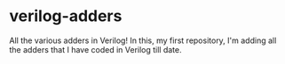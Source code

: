 # verilog-adders
All the various adders in Verilog!
In this, my first repository, I'm adding all the adders that I have coded in Verilog till date.
